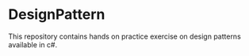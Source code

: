 # DesignPattern
This repository contains hands on practice exercise on design patterns available in c#.
